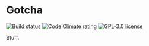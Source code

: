 # Gotcha

[![Build status][shield-build]][link-build]
[![Code Climate rating][shield-cc]][link-cc]
[![GPL-3.0 license][shield-license]][license]

Stuff.

<!-- Shield images -->
[shield-build]: https://img.shields.io/travis/teamfieldtrip/borrel.svg
[shield-cc]: https://img.shields.io/codeclimate/github/teamfieldtrip/borrel.svg
[shield-license]: https://img.shields.io/github/license/teamfieldtrip/borrel.svg

<!-- Shield links -->
[link-build]: https://travis-ci.org/teamfieldtrip/borrel
[link-cover]: https://codeclimate.com/github/teamfieldtrip/borrel/coverage
[link-cc]: https://codeclimate.com/github/teamfieldtrip/borrel

<!-- Local files -->
[license]: LICENSE.md

<!-- Dependancies -->

<!-- Other links -->
[semver]: http://semver.org/

